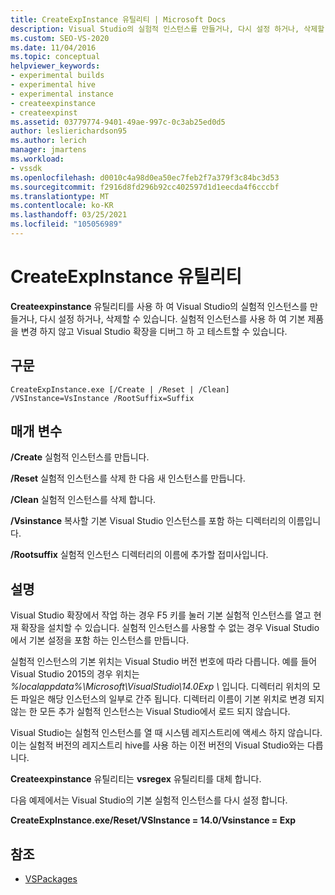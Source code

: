 ```yaml
---
title: CreateExpInstance 유틸리티 | Microsoft Docs
description: Visual Studio의 실험적 인스턴스를 만들거나, 다시 설정 하거나, 삭제할 수 있는 CreateExpInstance 유틸리티에 대해 알아봅니다.
ms.custom: SEO-VS-2020
ms.date: 11/04/2016
ms.topic: conceptual
helpviewer_keywords:
- experimental builds
- experimental hive
- experimental instance
- createexpinstance
- createexpinst
ms.assetid: 03779774-9401-49ae-997c-0c3ab25ed0d5
author: leslierichardson95
ms.author: lerich
manager: jmartens
ms.workload:
- vssdk
ms.openlocfilehash: d0010c4a98d0ea50ec7feb2f7a379f3c84bc3d53
ms.sourcegitcommit: f2916d8fd296b92cc402597d1d1eecda4f6cccbf
ms.translationtype: MT
ms.contentlocale: ko-KR
ms.lasthandoff: 03/25/2021
ms.locfileid: "105056989"
---
```

# <a name="createexpinstance-utility"></a>CreateExpInstance 유틸리티
**Createexpinstance** 유틸리티를 사용 하 여 Visual Studio의 실험적 인스턴스를 만들거나, 다시 설정 하거나, 삭제할 수 있습니다. 실험적 인스턴스를 사용 하 여 기본 제품을 변경 하지 않고 Visual Studio 확장을 디버그 하 고 테스트할 수 있습니다.

## <a name="syntax"></a>구문

```
CreateExpInstance.exe [/Create | /Reset | /Clean] /VSInstance=VsInstance /RootSuffix=Suffix
```

## <a name="parameters"></a>매개 변수
 **/Create** 실험적 인스턴스를 만듭니다.

 **/Reset** 실험적 인스턴스를 삭제 한 다음 새 인스턴스를 만듭니다.

 **/Clean** 실험적 인스턴스를 삭제 합니다.

 **/Vsinstance** 복사할 기본 Visual Studio 인스턴스를 포함 하는 디렉터리의 이름입니다.

 **/Rootsuffix** 실험적 인스턴스 디렉터리의 이름에 추가할 접미사입니다.

## <a name="remarks"></a>설명
 Visual Studio 확장에서 작업 하는 경우 F5 키를 눌러 기본 실험적 인스턴스를 열고 현재 확장을 설치할 수 있습니다. 실험적 인스턴스를 사용할 수 없는 경우 Visual Studio에서 기본 설정을 포함 하는 인스턴스를 만듭니다.

 실험적 인스턴스의 기본 위치는 Visual Studio 버전 번호에 따라 다릅니다. 예를 들어 Visual Studio 2015의 경우 위치는 *%localappdata%\Microsoft\VisualStudio\14.0Exp \\* 입니다. 디렉터리 위치의 모든 파일은 해당 인스턴스의 일부로 간주 됩니다. 디렉터리 이름이 기본 위치로 변경 되지 않는 한 모든 추가 실험적 인스턴스는 Visual Studio에서 로드 되지 않습니다.

 Visual Studio는 실험적 인스턴스를 열 때 시스템 레지스트리에 액세스 하지 않습니다. 이는 실험적 버전의 레지스트리 hive를 사용 하는 이전 버전의 Visual Studio와는 다릅니다.

 **Createexpinstance** 유틸리티는 **vsregex** 유틸리티를 대체 합니다.

 다음 예제에서는 Visual Studio의 기본 실험적 인스턴스를 다시 설정 합니다.

 **CreateExpInstance.exe/Reset/VSInstance = 14.0/Vsinstance = Exp**

## <a name="see-also"></a>참조
- [VSPackages](../../extensibility/internals/vspackages.md)
